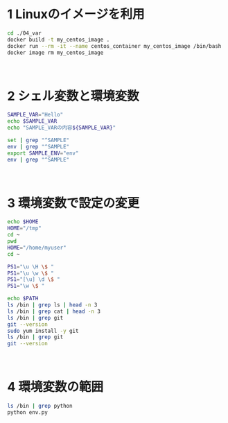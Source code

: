# 1 Linuxのイメージを利用

```sh
cd ./04_var
docker build -t my_centos_image .
docker run --rm -it --name centos_container my_centos_image /bin/bash
docker image rm my_centos_image
```

<br>

# 2 シェル変数と環境変数

```bash
SAMPLE_VAR="Hello"
echo $SAMPLE_VAR
echo "SAMPLE_VARの内容${SAMPLE_VAR}"
```

```bash
set | grep "^SAMPLE"
env | grep "^SAMPLE"
export SAMPLE_ENV="env"
env | grep "^SAMPLE"
```

<br>

# 3 環境変数で設定の変更

```bash
echo $HOME
HOME="/tmp"
cd ~
pwd
HOME="/home/myuser"
cd ~
```

```bash
PS1="\u \H \$ "
PS1="\u \w \$ "
PS1="[\u] \d \$ "
PS1="\w \$ "
```

```bash
echo $PATH
ls /bin | grep ls | head -n 3
ls /bin | grep cat | head -n 3
ls /bin | grep git
git --version
sudo yum install -y git
ls /bin | grep git
git --version
```

<br>

# 4 環境変数の範囲

```bash
ls /bin | grep python
python env.py
```
